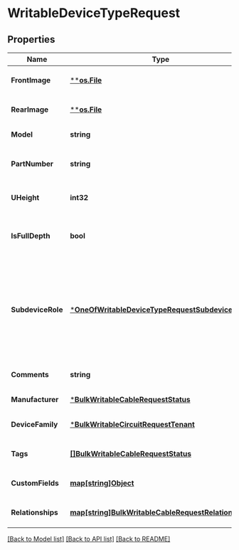# WritableDeviceTypeRequest

## Properties
Name | Type | Description | Notes
------------ | ------------- | ------------- | -------------
**FrontImage** | [****os.File**](*os.File.md) |  | [optional] [default to null]
**RearImage** | [****os.File**](*os.File.md) |  | [optional] [default to null]
**Model** | **string** |  | [default to null]
**PartNumber** | **string** | Discrete part number (optional) | [optional] [default to null]
**UHeight** | **int32** |  | [optional] [default to null]
**IsFullDepth** | **bool** | Device consumes both front and rear rack faces | [optional] [default to null]
**SubdeviceRole** | [***OneOfWritableDeviceTypeRequestSubdeviceRole**](OneOfWritableDeviceTypeRequestSubdeviceRole.md) | Parent devices house child devices in device bays. Leave blank if this device type is neither a parent nor a child. | [optional] [default to null]
**Comments** | **string** |  | [optional] [default to null]
**Manufacturer** | [***BulkWritableCableRequestStatus**](BulkWritableCableRequest_status.md) |  | [default to null]
**DeviceFamily** | [***BulkWritableCircuitRequestTenant**](BulkWritableCircuitRequest_tenant.md) |  | [optional] [default to null]
**Tags** | [**[]BulkWritableCableRequestStatus**](BulkWritableCableRequest_status.md) |  | [optional] [default to null]
**CustomFields** | [**map[string]Object**](.md) |  | [optional] [default to null]
**Relationships** | [**map[string]BulkWritableCableRequestRelationships**](BulkWritableCableRequest_relationships.md) |  | [optional] [default to null]

[[Back to Model list]](../README.md#documentation-for-models) [[Back to API list]](../README.md#documentation-for-api-endpoints) [[Back to README]](../README.md)

